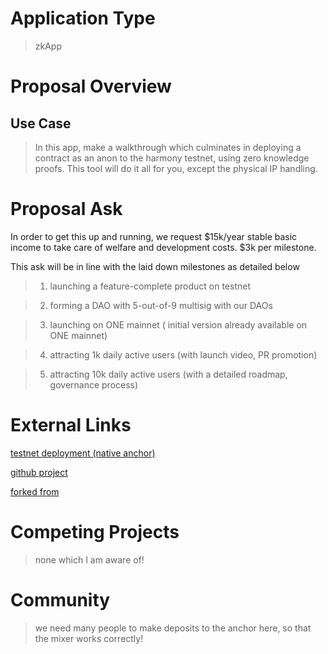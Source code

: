 # Application Type

> zkApp

# Proposal Overview

## Use Case

> In this app, make a walkthrough which culminates in deploying a contract as an anon to the harmony testnet, using zero knowledge proofs. This tool will do it all for you, except the physical IP handling.

# Proposal Ask

In order to get this up and running, we request $15k/year stable basic income to take care of welfare and development costs. $3k per milestone.

This ask will be in line with the laid down milestones as detailed below

> 1. launching a feature-complete product on testnet

> 2. forming a DAO with 5-out-of-9 multisig with our DAOs

> 3. launching on ONE mainnet ( initial version already available on ONE mainnet)

> 4. attracting 1k daily active users (with launch video, PR promotion)

> 5. attracting 10k daily active users (with a detailed roadmap, governance process)

# External Links

[testnet deployment (native anchor)](https://explorer.pops.one/address/0x76cdbf0b59d54f3ed551e24929b0aae1c7541241)

[github project](https://github.com/alienflip/degenDeploy)

[forked from](https://github.com/webb-tools/tornado-core)

# Competing Projects

> none which I am aware of!

# Community

> we need many people to make deposits to the anchor here, so that the mixer works correctly!
